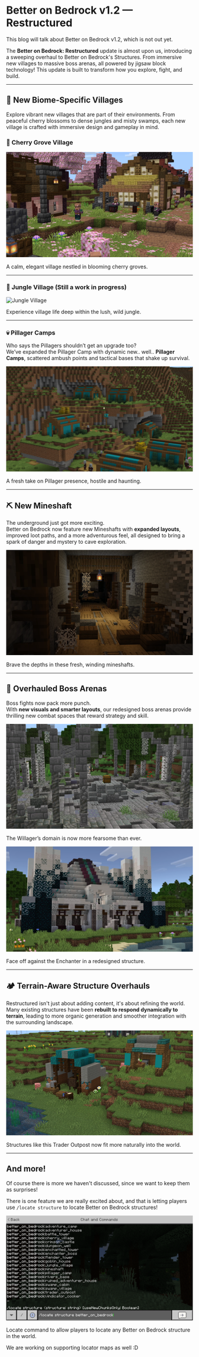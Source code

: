 # Better on Bedrock v1.2 — Restructured
This blog will talk about Better on Bedrock v1.2, which is not out yet.

<YouTubeEmbed videoId="IOGuZIS8_Ew" />
 
The **Better on Bedrock: Restructured** update is almost upon us, introducing a sweeping overhaul to Better on Bedrock's Structures. From immersive new villages to massive boss arenas, all powered by jigsaw block technology! This update is built to transform how you explore, fight, and build.

---

## 🌸 New Biome-Specific Villages

Explore vibrant new villages that are part of their environments. From peaceful cherry blossoms to dense jungles and misty swamps, each new village is crafted with immersive design and gameplay in mind.

### 🍒 Cherry Grove Village
<div class="image-grid-2-col">
  <div class="image-item">
    <img src="/Main/assets/blogs/cherry_village.png" alt="Cherry Grove Village" />
    <p class="image-caption">A calm, elegant village nestled in blooming cherry groves.</p>
  </div>
</div>

---

### 🌴 Jungle Village (Still a work in progress)
<div class="image-grid-2-col">
  <div class="image-item">
    <img src="/Main/assets/blogs/jungle_village.png" alt="Jungle Village" />
    <p class="image-caption">Experience village life deep within the lush, wild jungle.</p>
  </div>
</div>

---

### 💀 Pillager Camps

Who says the Pillagers shouldn’t get an upgrade too?  
We’ve expanded the Pillager Camp with dynamic new.. well.. **Pillager Camps**, scattered ambush points and tactical bases that shake up survival.

<div class="image-grid-2-col">
  <div class="image-item">
    <img src="/Main/assets/blogs/pillage_camp.png" alt="Pillager Camp" />
    <p class="image-caption">A fresh take on Pillager presence, hostile and haunting.</p>
  </div>
</div>

---

## ⛏️ New Mineshaft

The underground just got more exciting.  
Better on Bedrock now feature new Mineshafts with **expanded layouts**, improved loot paths, and a more adventurous feel, all designed to bring a spark of danger and mystery to cave exploration.

<div class="single-image-center">
  <img src="/Main/assets/blogs/mineshaft.png" alt="New Mineshaft Structure" />
  <p class="image-caption">Brave the depths in these fresh, winding mineshafts.</p>
</div>

---

## 🧙 Overhauled Boss Arenas

Boss fights now pack more punch.  
With **new visuals and smarter layouts**, our redesigned boss arenas provide thrilling new combat spaces that reward strategy and skill.

<div class="image-grid-2-col">
  <div class="image-item">
    <img src="/Main/assets/blogs/willager_boss.png" alt="Overhauled Willager Boss Arena" />
    <p class="image-caption">The Willager’s domain is now more fearsome than ever.</p>
  </div>
  <div class="image-item">
    <img src="/Main/assets/blogs/enchanter_boss.png" alt="Overhauled Enchanter Boss Arena" />
    <p class="image-caption">Face off against the Enchanter in a redesigned structure.</p>
  </div>
</div>

---

## 🏕️ Terrain-Aware Structure Overhauls

Restructured isn't just about adding content, it's about refining the world.  
Many existing structures have been **rebuilt to respond dynamically to terrain**, leading to more organic generation and smoother integration with the surrounding landscape.

<div class="image-grid-2-col">
  <div class="image-item">
    <img src="/Main/assets/blogs/trader_outpost.png" alt="Revamped Trader Outpost" />
    <p class="image-caption">Structures like this Trader Outpost now fit more naturally into the world.</p>
  </div>
</div>

---

## And more!
Of course there is more we haven't discussed, since we want to keep them as surprises! 

There is one feature we are really excited about, and that is letting players use `/locate structure` to locate Better on Bedrock structures!
<div class="image-grid-2-col">
  <div class="image-item">
    <img src="/Main/assets/blogs/locate.png" alt="Locate Command" />
    <p class="image-caption">Locate command to allow players to locate any Better on Bedrock structure in the world.</p>
  </div>
</div>


We are working on supporting locator maps as well :D
